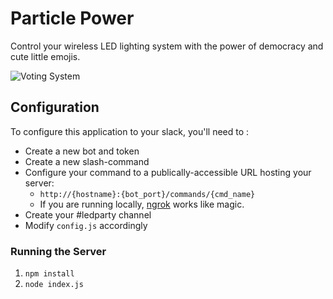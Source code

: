 Particle Power
==============

Control your wireless LED lighting system with the power of democracy and cute little emojis.

![Voting System](http://i.imgur.com/VKRocBB.png)

## Configuration

To configure this application to your slack, you'll need to :

* Create a new bot and token
* Create a new slash-command
* Configure your command to a publically-accessible URL hosting your server:
  * `http://{hostname}:{bot_port}/commands/{cmd_name}`
  * If you are running locally, [ngrok](https://ngrok.com) works like magic.
* Create your #ledparty channel
* Modify `config.js` accordingly

### Running the Server

1. `npm install`
2. `node index.js`